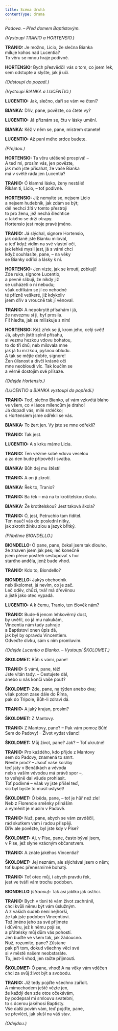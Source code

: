 ```yaml
---
title: Scéna druhá
contentType: drama
---
```


<section>

_Padova. – Před domem Baptistovým._

_(Vystoupí TRANIO a HORTENSIO.)_

**TRANIO:** Je možno, Licio, že slečna Bianka  
miluje kohos nad Lucentia?  
To věru se mnou hraje podivně.

**HORTENSIO:** Bych přesvědčil vás o tom, co jsem řek,  
sem odstupte a slyšte, jak ji učí.

_(Odstoupí do pozadí.)_

_(Vystoupí BIANKA a LUCENTIO.)_

**LUCENTIO:** Jak, slečno, daří se vám ve čtení?

**BIANKA:** Dřív, pane, povězte, co čtete vy?

**LUCENTIO:** Já přiznám se, čtu v lásky umění.

**BIANKA:** Kéž v něm se, pane, mistrem stanete!

**LUCENTIO:** Až paní mého srdce budete.

_(Přejdou.)_

**HORTENSIO:** Ta věru utěšeně prospívá! –  
A teď mi, prosím vás, jen povězte,  
jak moh jste přísahat, že vaše Bianka  
má v světě ráda jen Lucentia?

**TRANIO:** Ó klamná lásko, ženy nestálé!  
Říkám ti, Licio, – toť podivné.

**HORTENSIO:** Již nemylte se, nejsem Licio  
a nejsem hudebník, jak zdám se být;  
dél nechci žíti v tomto přestroji  
to pro ženu, jež nechá šlechtice  
a takého se drží otrapy.  
Hortensio jest moje pravé jméno.

**TRANIO:** Já slýchal, signore Hortensio,  
jak oddaně jste Bianku miloval,  
a teď když vidím na své vlastní oči,  
jak lehké mysli jest, já s vámi chci  
když souhlasíte, pane, – na věky  
se Bianky odříci a lásky k ní.

**HORTENSIO:** Jen vizte, jak se kroutí, zobkují!  
Zde ruka, signore Lucentio,  
a pevně slibuji, že nikdy již  
se ucházeti o ni nebudu;  
však odříkám se jí co nehodné  
té přízně veškeré, již kdykoliv  
jsem dřív a vroucně tak jí věnoval.

**TRANIO:** A nepokrytě přísahám i já,  
že nevezmu si ji, byť prosila.  
Fi! hleďte, jak se miliskuje s ním!

**HORTENSIO:** Kéž zřek se jí, krom jeho, celý svět!  
Já, abych jistě splnil přísahu,  
si vezmu hezkou vdovu bohatou,  
to do tří dnů; neb milovala mne  
jak já tu mrzkou, pyšnou obludu.  
A tak se mějte dobře, signore!  
Žen úlisnost a dívčí krásné oči  
mne neobloudí víc. Tak loučím se  
a věrně dostojím své přísaze.

_(Odejde Hortensio.)_

_(LUCENTIO a BIANKA vystoupí do popředí.)_

**TRANIO:** Teď, slečno Bianko, ať vám vzkvétá blaho  
ve všem, co v lásce milencům je draho!  
Já dopadl vás, milé srdéčko;  
s Hortensiem jsme odřekli se vás.

**BIANKA:** To žert jen. Vy jste se mne odřekli?

**TRANIO:** Tak jest.

**LUCENTIO:** A s krku máme Licia.

**TRANIO:** Ten vezme sobě vdovu veselou  
a za den bude přípověd i svatba.

**BIANKA:** Bůh dej mu štěstí!

**TRANIO:** A on ji zkrotí.

**BIANKA:** Řek to, Tranio?

**TRANIO:** Ba řek – má na to krotitelskou školu.

**BIANKA:** Že krotitelskou? Jest taková škola?

**TRANIO:** Ó, jest, Petruchio tam řiditel.  
Ten naučí vás do poslední nitky,  
jak zkrotit žínku zlou a jazyk břitký.

_(Přiběhne BIONDELLO.)_

**BIONDELLO:** Ó pane, pane, čekal jsem tak dlouho,  
že znaven jsem jak pes; leč konečně  
jsem přece postřeh sestupovat s hor  
starého anděla, jenž bude vhod.

**TRANIO:** Kdo to, Biondello?

**BIONDELLO:** Jakýs obchodník  
neb školomet, já nevím, co je zač.  
Leč oděv, chůzi, tvář má dřevěnou  
a jistě jako otec vypadá.

**LUCENTIO:** A k čemu, Tranio, ten člověk nám?

**TRANIO:** Bude-li jenom lehkověrný dost,  
by uvěřil, co já mu nakukám,  
Vincentia nám tady zahraje  
a Baptistovi onen úpis dá,  
jak byl by opravdu Vincentiem.  
Odveďte dívku, sám s ním promluvím.

_(Odejde Lucentio a Bianka. – Vystoupí ŠKOLOMET.)_

**ŠKOLOMET:** Bůh s vámi, pane!

**TRANIO:** S vámi, pane, též!  
Jste vítán tady. – Cestujete dál,  
anebo u nás končí vaše pouť?

**ŠKOLOMET:** Zde, pane, na týden anebo dva;  
však potom zase dále do Říma,  
pak do Tripole, Bůh-li zdraví dá.

**TRANIO:** A jaký krajan, prosím?

**ŠKOLOMET:** Z Mantovy.

**TRANIO:** Z Mantovy, pane? – Pak vám pomoz Bůh!  
Sem do Padovy! – Život vydat všanc!

**ŠKOLOMET:** Můj život, pane? Jak? – Toť ukrutné!

**TRANIO:** Pro každého, kdo přijde z Mantovy  
sem do Padovy, znamená to smrt.  
Nevíte proč? – Jsouť vaše koráby  
teď jaty v Benátkách a vévoda  
neb s vaším vévodou má právě spor –,  
to veřejně dal všude prohlásit.  
Toť podivné – však vy jste přišel teď,  
sic byl byste to musil uslyšet!

**ŠKOLOMET:** Ó běda, pane, – toť je hůř než zle!  
Neb z Florencie směnky přináším  
a vyměnit je musím v Padově.

**TRANIO:** Nuž, pane, abych se vám zavděčil,  
rád skutkem vám i radou přispěji.  
Dřív ale povězte, byl jste kdy v Pise?

**ŠKOLOMET:** Aj, v Pise, pane, často býval jsem,  
v Pise, jež slyne vzácným občanstvem.

**TRANIO:** A znáte jakéhos Vincentia?

**ŠKOLOMET:** Jej neznám, ale slýchával jsem o něm;  
toť kupec přenesmírně bohatý.

**TRANIO:** Toť otec můj, i abych pravdu řek,  
jest ve tváři vám trochu podoben.

**BIONDELLO** _(stranou)_**:** Tak asi jablko jak ústřici.

**TRANIO:** Bych v tísni té vám život zachránil,  
chci kvůli němu být vám úslužným.  
A z vašich sudeb není nejhorší,  
že tak jste podoben Vincentiovi.  
Tož jméno jeho za své přijmete  
i důvěru, jež k němu pojí se,  
a přátelsky můj dům vás pohostí.  
Jen buďte ve všem tak, jak žádoucno.  
Nuž, rozumíte, pane? Zůstane  
pak při tom, dokud všechny věci své  
si v městě našem neobstaráte.  
To, jest-li vhod, jen račte přijmouti.

**ŠKOLOMET:** Ó pane, vhod! A na věky vám vděčen  
chci za svůj život být a svobodu.

**TRANIO:** Již tedy pojďte všechno zařídit.  
A mimochodem ještě vězte jen,  
že každý den zde otce očekávám,  
by podepsal mi smlouvu svatební,  
to s dcerou jakéhosi Baptisty.  
Vše další povím vám, teď pojďte, pane,  
se převléci, jak sluší na váš stav.

_(Odejdou.)_

</section>
